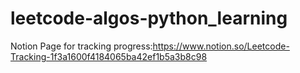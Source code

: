 # leetcode-algos-python_learning
Notion Page for tracking progress:https://www.notion.so/Leetcode-Tracking-1f3a1600f4184065ba42ef1b5a3b8c98
